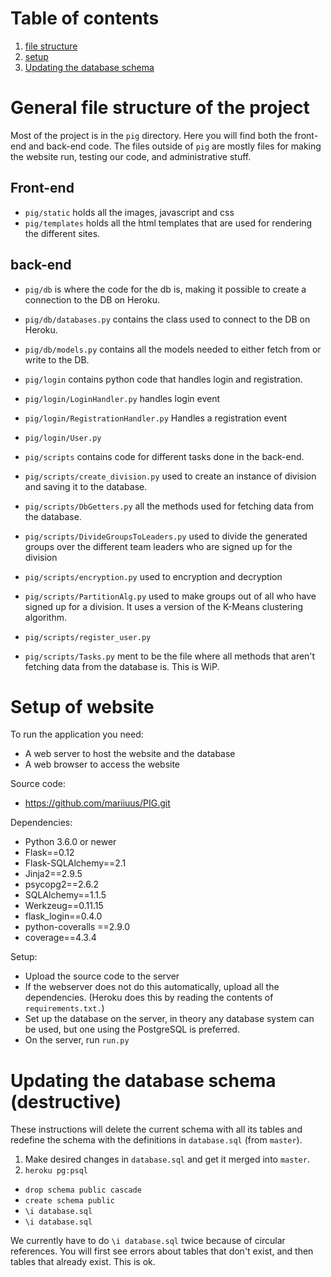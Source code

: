 # Table of contents
1. [file structure](#FileStruct)
2. [setup](#Setup)
3. [Updating the database schema](#DatabaseSchema)

# General file structure of the project <a name="FileStruct"></a>
Most of the project is in the `pig` directory. 
Here you will find both the front-end and back-end code.
The files outside of `pig` are mostly files for making the website run, testing our code, and administrative stuff.

## Front-end
* `pig/static` holds all the images, javascript and css
* `pig/templates` holds all the html templates that are used for rendering the different sites.

## back-end
* `pig/db` is where the code for the db is, making it possible to create a connection to the DB on Heroku.
* `pig/db/databases.py` contains the class used to connect to the DB on Heroku.
* `pig/db/models.py` contains all the models needed to either fetch from or write to the DB.


* `pig/login` contains python code that handles login and registration.
* `pig/login/LoginHandler.py` handles login event
* `pig/login/RegistrationHandler.py` Handles a registration event
* `pig/login/User.py`


* `pig/scripts` contains code for different tasks done in the back-end.
* `pig/scripts/create_division.py` used to create an instance of division and saving it to the database.
* `pig/scripts/DbGetters.py` all the methods used for fetching data from the database.
* `pig/scripts/DivideGroupsToLeaders.py` used to divide the generated groups over the different team leaders who are signed up for the division
* `pig/scripts/encryption.py` used to encryption and decryption
* `pig/scripts/PartitionAlg.py` used to make groups out of all who have signed up for a division. It uses a version of the K-Means clustering algorithm.
* `pig/scripts/register_user.py`
* `pig/scripts/Tasks.py` ment to be the file where all methods that aren't fetching data from the database is. This is WiP.

# Setup of website <a name="Setup"></a>

To run the application you need:
* A web server to host the website and the database
* A web browser to access the website

Source code:
* https://github.com/mariiuus/PIG.git

Dependencies:
* Python 3.6.0 or newer
* Flask==0.12
* Flask-SQLAlchemy==2.1
* Jinja2==2.9.5
* psycopg2==2.6.2
* SQLAlchemy==1.1.5
* Werkzeug==0.11.15
* flask_login==0.4.0
* python-coveralls ==2.9.0
* coverage==4.3.4

Setup:
* Upload the source code to the server
* If the webserver does not do this automatically, upload all the dependencies. 
(Heroku does this by reading the contents of `requirements.txt.`)
* Set up the database on the server, in theory any database system can be used, 
but one using the PostgreSQL is preferred.
* On the server, run `run.py`

 

# Updating the database schema (destructive) <a name="DatabaseSchema"></a>
These instructions will delete the current schema with all its tables 
and redefine the schema with the definitions in `database.sql` (from `master`).

1. Make desired changes in `database.sql` and get it merged into `master`.
2. `heroku pg:psql`
  * `drop schema public cascade`
  * `create schema public`
  * `\i database.sql`
  * `\i database.sql`

We currently have to do `\i database.sql` twice because of circular references. You will first see errors about tables that don't exist, and then tables that already exist. This is ok.
